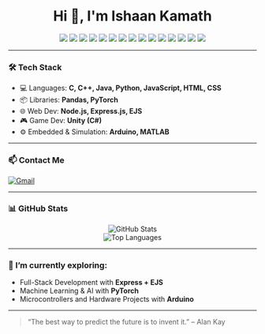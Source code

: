 <h1 align="center">Hi 👋, I'm Ishaan Kamath</h1>
<!-- <h3 align="center">Developer • Engineer • Tinkerer</h3> -->

<p align="center">
  <img src="https://img.shields.io/badge/Code-C-blue?logo=c&logoColor=white" />
  <img src="https://img.shields.io/badge/C++-00599C?logo=c%2B%2B&logoColor=white" />
  <img src="https://img.shields.io/badge/Java-007396?logo=java&logoColor=white" />
  <img src="https://img.shields.io/badge/Python-3776AB?logo=python&logoColor=white" />
  <img src="https://img.shields.io/badge/JavaScript-F7DF1E?logo=javascript&logoColor=black" />
  <img src="https://img.shields.io/badge/HTML5-E34F26?logo=html5&logoColor=white" />
  <img src="https://img.shields.io/badge/CSS3-1572B6?logo=css3&logoColor=white" />
  <img src="https://img.shields.io/badge/Pandas-150458?logo=pandas&logoColor=white" />
  <img src="https://img.shields.io/badge/PyTorch-EE4C2C?logo=pytorch&logoColor=white" />
  <img src="https://img.shields.io/badge/Express.js-000000?logo=express&logoColor=white" />
  <img src="https://img.shields.io/badge/EJS-ced4da?logo=ejs&logoColor=black" />
  <img src="https://img.shields.io/badge/Node.js-339933?logo=nodedotjs&logoColor=white" />
  <img src="https://img.shields.io/badge/Unity-000000?logo=unity&logoColor=white" />
  <img src="https://img.shields.io/badge/MATLAB-0076A8?logo=mathworks&logoColor=white" />
  <img src="https://img.shields.io/badge/Arduino-00979D?logo=arduino&logoColor=white" />
</p>

---

### 🛠️ Tech Stack
- 💻 Languages: **C, C++, Java, Python, JavaScript, HTML, CSS**
- 📦 Libraries: **Pandas, PyTorch**
- 🌐 Web Dev: **Node.js, Express.js, EJS**
- 🎮 Game Dev: **Unity (C#)**
- ⚙️ Embedded & Simulation: **Arduino, MATLAB**

---

### 📫 Contact Me

[![Gmail](https://img.shields.io/badge/Gmail-Email-red?logo=gmail&logoColor=white)](mailto:ishaankkamath@gmail.com)

---

### 📊 GitHub Stats

<p align="center">
  <img src="https://github-readme-stats.vercel.app/api?username=ishaank17&show_icons=true&theme=default" alt="GitHub Stats" />
  <br>
  <img src="https://github-readme-stats.vercel.app/api/top-langs/?username=ishaank17&layout=compact" alt="Top Languages" />
</p>

---

### 🔭 I’m currently exploring:
- Full-Stack Development with **Express + EJS**
- Machine Learning & AI with **PyTorch**
- Microcontrollers and Hardware Projects with **Arduino**

---

> “The best way to predict the future is to invent it.” – Alan Kay
